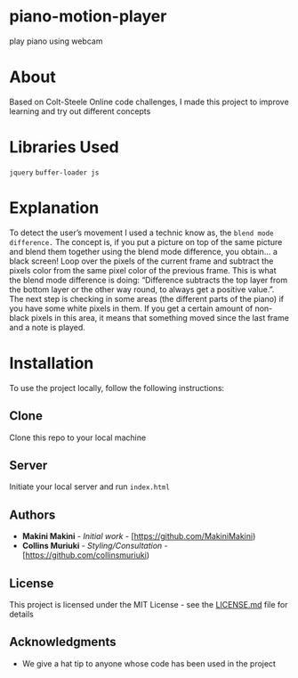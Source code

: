 
# piano-motion-player
play piano using webcam

# About 
Based on Colt-Steele Online code challenges, I made this project to improve learning and try out different concepts

# Libraries Used
```jquery```
```buffer-loader js```

# Explanation

To detect the user’s movement I used a technic know as, the ```blend mode difference.```
The concept is, if you put a picture on top of the same picture and blend them together using the blend mode difference, you obtain… a black screen!
Loop over the pixels of the current frame and  subtract the pixels color from the same pixel color of the previous frame. 
This is what the blend mode difference is doing: “Difference subtracts the top layer from the bottom layer or the other way round, to always get a positive value.”.
The next step is checking in some areas (the different parts of the piano) if you have some white pixels in them.
If you get a certain amount of non-black pixels in this area, it means that something moved since the last frame and  a note is played.

# Installation 
To use the project locally, follow the following instructions: 
## Clone
Clone this repo to your local machine
## Server
Initiate your local server and run 
```index.html```
## Authors

* **Makini Makini** - *Initial work* - [https://github.com/MakiniMakini)
* **Collins Muriuki** - *Styling/Consultation* - [https://github.com/collinsmuriuki)

## License

This project is licensed under the MIT License - see the [LICENSE.md](LICENSE.md) file for details

## Acknowledgments

* We give a hat tip to anyone whose code has been used in the project
